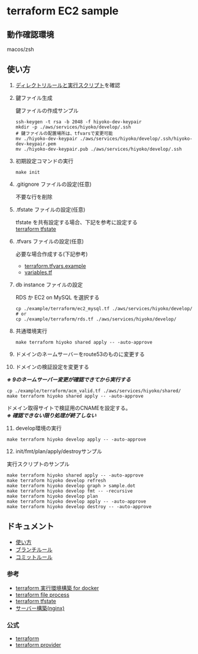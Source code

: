 # terraform EC2 sample

<!--
暫定
TODO narikawa 構成図を作成
TODO narikawa code pipeline(terraformソースとappソースそれぞれ)
TODO narikawa ローカル、git actions の terraform のバージョン統一方法（github のビルド用のフローが必要？）
TODO narikawa plan apply の運用についての考えをまとめる(varsやtfstateやkeypairの管理方法)
-->

## 動作確認環境

macos/zsh

## 使い方

1. [ディレクトリルールと実行スクリプト](./docs/rule.md)を確認
2. 鍵ファイル生成

   鍵ファイルの作成サンプル

   ```shell
   ssh-keygen -t rsa -b 2048 -f hiyoko-dev-keypair
   mkdir -p ./aws/services/hiyoko/develop/.ssh
   # 鍵ファイルの配置場所は、tfvarsで変更可能
   mv ./hiyoko-dev-keypair ./aws/services/hiyoko/develop/.ssh/hiyoko-dev-keypair.pem
   mv ./hiyoko-dev-keypair.pub ./aws/services/hiyoko/develop/.ssh
   ```

3. 初期設定コマンドの実行

   ```shell
   make init
   ```

4. .gitignore ファイルの設定(任意)

   不要な行を削除

5. .tfstate ファイルの設定(任意)

   tfstate を共有設定する場合、下記を参考に設定する  
   [terraform tfstate](./docs/terraform/tfstate.md)

6. .tfvars ファイルの設定(任意)

   必要な場合作成する(下記参考)
   - [terraform.tfvars.example](./aws/services/hiyoko/develop/terraform.tfvars.example)
   - [variables.tf](./aws/services/hiyoko/develop/variables.tf)

7. db instance ファイルの設定

   RDS か EC2 on MySQL を選択する

   ```shell
   cp ./example/terraform/ec2_mysql.tf ./aws/services/hiyoko/develop/
   # or
   cp ./example/terraform/rds.tf ./aws/services/hiyoko/develop/
   ```

8. 共通環境実行

   ```shell
   make terraform hiyoko shared apply -- -auto-approve
   ```

9. ドメインのネームサーバーをroute53のものに変更する

10. ドメインの検証設定を変更する

   ***※ 9のネームサーバー変更が確認できてから実行する***
   
   ```shell
   cp ./example/terraform/acm_valid.tf ./aws/services/hiyoko/shared/
   make terraform hiyoko shared apply -- -auto-approve
   ```

   ドメイン取得サイトで検証用のCNAMEを設定する。  
   ***※ 確認できない限り処理が終了しない***

11. develop環境の実行

   ```shell
   make terraform hiyoko develop apply -- -auto-approve
   ```

12. init/fmt/plan/apply/destroyサンプル

   実行スクリプトのサンプル
   
   ```shell
   make terraform hiyoko shared apply -- -auto-approve
   make terraform hiyoko develop refresh
   make terraform hiyoko develop graph > sample.dot
   make terraform hiyoko develop fmt -- -recursive
   make terraform hiyoko develop plan
   make terraform hiyoko develop apply -- -auto-approve
   make terraform hiyoko develop destroy -- -auto-approve
   ```

## ドキュメント

- [使い方](./docs/rule.md)
- [ブランチルール](./docs/git/branch.md)
- [コミットルール](./docs/git/commit.md)

### 参考

- [terraform 実行環境構築 for docker](./docs/terraform/docker.md)
- [terraform file process](./docs/terraform/process.md)
- [terraform tfstate](./docs/terraform/tfstate.md)
- [サーバー構築(nginx)](./docs/server/nginx.md)

### 公式

- [terraform](https://developer.hashicorp.com/terraform)
- [terraform provider](https://registry.terraform.io/browse/providers)
